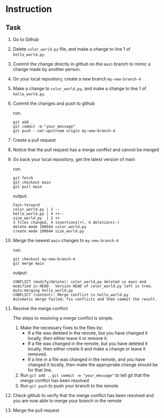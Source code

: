 # Instruction

## Task 

1. Go to Github

2. Delete `color_world.py` file, and make a change to line 1 of `hello_world.py`. 

3. Commit the change directly in github on the `main` branch to mimic a change made by another person. 

4. On your local repository, create a new branch `my-new-branch-4`

5. Make a change to `color_world.py`, and make a change to line 1 of `hello_world.py`. 

6. Commit the changes and push to github 
    
    run: 
    ```
    git add . 
    git commit -m "your_message"
    git push --set-upstream origin my-new-branch-4
    ```

7. Create a pull request 

8. Notice that the pull request has a merge conflict and cannot be merged

9. Go back your local repository, get the latest version of main

    run: 
    ```
    git fetch 
    git checkout main 
    git pull main 
    ```

    output: 
    ```
    Fast-forward
    color_world.py | 2 --
    hello_world.py | 4 ++--
    size_world.py  | 2 ++
    3 files changed, 4 insertions(+), 4 deletions(-)
    delete mode 100644 color_world.py
    create mode 100644 size_world.py
    ```

10. Merge the newest `main` changes to `my-new-branch-4`

    run: 
    ```
    git checkout my-new-branch-4 
    git merge main 
    ```

    output: 
    ```
    CONFLICT (modify/delete): color_world.py deleted in main and modified in HEAD.  Version HEAD of color_world.py left in tree.
    Auto-merging hello_world.py
    CONFLICT (content): Merge conflict in hello_world.py
    Automatic merge failed; fix conflicts and then commit the result.
    ```

11. Resolve the merge conflict 

    The steps to resolving a merge conflict is simple. 

    1. Make the necessary fixes to the files by:
        - If a file was deleted in the remote, but you have changed it locally, then either leave it or remove it. 
        - If a file was changed in the remote, but you have deleted it locally, then either create it and make a change or leave it removed. 
        - If a line in a file was changed in the remote, and you have changed it locally, then make the appropriate change should be for that line. 
    2. Run `git add .`, `git commit -m "your_message"` to tell git that the merge conflict has been resolved 
    3. Run `git push` to push your branch to the remote 

12. Check github to verify that the merge conflict has been resolved and you are now able to merge your branch in the remote 

13. Merge the pull request 

